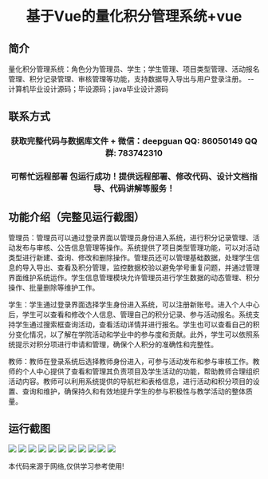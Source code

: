 <p><h1 align="center">基于Vue的量化积分管理系统+vue</h1></p>

## 简介
量化积分管理系统：角色分为管理员、学生；学生管理、项目类型管理、活动报名管理、积分记录管理、审核管理等功能，支持数据导入导出与用户登录注册。    --计算机毕业设计源码；毕设源码；java毕业设计源码


## 联系方式
<p><h3 align="center">获取完整代码与数据库文件 + 微信：deepguan QQ: 86050149 QQ群: 783742310</h3></p>
<p><h3 align="center">可帮忙远程部署 包运行成功！提供远程部署、修改代码、设计文档指导、代码讲解等服务！</h3></p>

## 功能介绍（完整见运行截图）
管理员：管理员可以通过登录界面以管理员身份进入系统，进行积分记录管理、活动发布与审核、公告信息管理等操作。系统提供了项目类型管理功能，可以对活动类型进行新建、查询、修改和删除操作。管理员还可以管理基础数据，处理学生信息的导入导出、查看及积分管理，监控数据校验以避免学号重复问题，并通过管理界面维护系统运作。学生信息管理模块允许管理员进行学生数据的动态管理、积分操作、批量删除等维护工作。

学生：学生通过登录界面选择学生身份进入系统，可以注册新账号。进入个人中心后，学生可以查看和修改个人信息、管理自己的积分记录、参与活动报名。系统支持学生通过搜索框查询活动，查看活动详情并进行报名。学生也可以查看自己的积分变化情况，以了解在学院活动和学业中的参与度和贡献。此外，学生可以依照系统提示对积分项进行申请和管理，确保个人积分的准确性和完整性。

教师：教师在登录系统后选择教师身份进入，可参与活动发布和参与审核工作。教师的个人中心提供了查看和管理其负责项目及学生活动的功能，帮助教师合理组织活动内容。教师可以利用系统提供的导航栏和表格信息，进行活动和积分项目的设置、查询和维护，确保持久和有效地提升学生的参与积极性与教学活动的整体质量。


## 运行截图
![](img/001.jpg)
![](img/002.jpg)
![](img/003.jpg)
![](img/004.jpg)
![](img/005.jpg)
![](img/006.jpg)
![](img/007.jpg)
![](img/008.jpg)
![](img/009.jpg)
![](img/010.jpg)
![](img/011.jpg)

<p>本代码来源于网络,仅供学习参考使用!</p>
